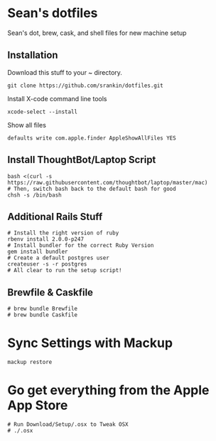 # Sean's dotfiles

Sean's dot, brew, cask, and shell files for new machine setup

## Installation

Download this stuff to your ~ directory.

```
git clone https://github.com/srankin/dotfiles.git
```

Install X-code command line tools
```
xcode-select --install
```

Show all files
```
defaults write com.apple.finder AppleShowAllFiles YES
```

## Install ThoughtBot/Laptop Script
```
bash <(curl -s https://raw.githubusercontent.com/thoughtbot/laptop/master/mac)
# Then, switch bash back to the default bash for good
chsh -s /bin/bash

```

## Additional Rails Stuff
```
# Install the right version of ruby
rbenv install 2.0.0-p247
# Install bundler for the correct Ruby Version
gem install bundler
# Create a default postgres user
createuser -s -r postgres
# All clear to run the setup script!
```

## Brewfile & Caskfile
```
# brew bundle Brewfile
# brew bundle Caskfile
```

# Sync Settings with Mackup
```
mackup restore
```

# Go get everything from the Apple App Store

```
# Run Download/Setup/.osx to Tweak OSX
# ./.osx
```
